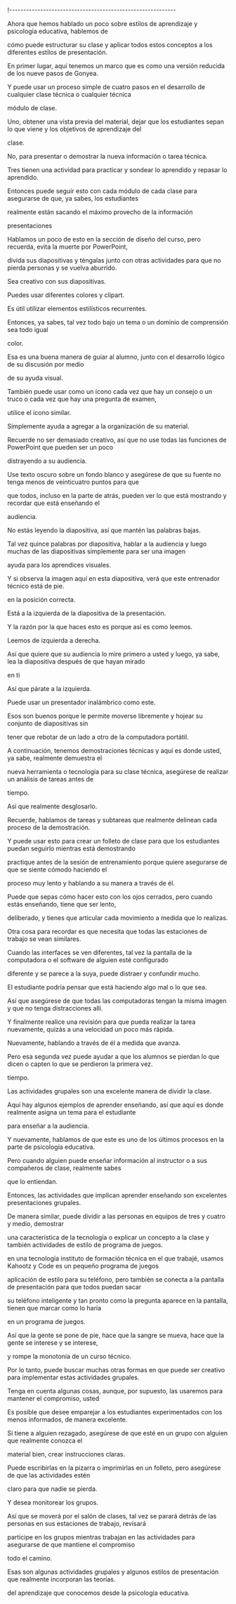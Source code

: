 !-----------------------------------------------------------

Ahora que hemos hablado un poco sobre estilos de aprendizaje y psicología educativa, hablemos de

cómo puede estructurar su clase y aplicar todos estos conceptos a los diferentes estilos de presentación.

En primer lugar, aquí tenemos un marco que es como una versión reducida de los nueve pasos de Gonyea.

Y puede usar un proceso simple de cuatro pasos en el desarrollo de cualquier clase técnica o cualquier técnica

módulo de clase.

Uno, obtener una vista previa del material, dejar que los estudiantes sepan lo que viene y los objetivos de aprendizaje del

clase.

No, para presentar o demostrar la nueva información o tarea técnica.

Tres tienen una actividad para practicar y sondear lo aprendido y repasar lo aprendido.

Entonces puede seguir esto con cada módulo de cada clase para asegurarse de que, ya sabes, los estudiantes

realmente están sacando el máximo provecho de la información

presentaciones

Hablamos un poco de esto en la sección de diseño del curso, pero recuerda, evita la muerte por PowerPoint,

divida sus diapositivas y téngalas junto con otras actividades para que no pierda personas y se vuelva aburrido.

Sea creativo con sus diapositivas.

Puedes usar diferentes colores y clipart.

Es útil utilizar elementos estilísticos recurrentes.

Entonces, ya sabes, tal vez todo bajo un tema o un dominio de comprensión sea todo igual

color.

Esa es una buena manera de guiar al alumno, junto con el desarrollo lógico de su discusión por medio

de su ayuda visual.

También puede usar como un ícono cada vez que hay un consejo o un truco o cada vez que hay una pregunta de examen,

utilice el icono similar.

Simplemente ayuda a agregar a la organización de su material.

Recuerde no ser demasiado creativo, así que no use todas las funciones de PowerPoint que pueden ser un poco

distrayendo a su audiencia.

Use texto oscuro sobre un fondo blanco y asegúrese de que su fuente no tenga menos de veinticuatro puntos para que

que todos, incluso en la parte de atrás, pueden ver lo que está mostrando y recordar que está enseñando el

audiencia.

No estás leyendo la diapositiva, así que mantén las palabras bajas.

Tal vez quince palabras por diapositiva, hablar a la audiencia y luego muchas de las diapositivas simplemente para ser una imagen

ayuda para los aprendices visuales.

Y si observa la imagen aquí en esta diapositiva, verá que este entrenador técnico está de pie.

en la posición correcta.

Está a la izquierda de la diapositiva de la presentación.

Y la razón por la que haces esto es porque así es como leemos.

Leemos de izquierda a derecha.

Así que quiere que su audiencia lo mire primero a usted y luego, ya sabe, lea la diapositiva después de que hayan mirado

en ti

Así que párate a la izquierda.

Puede usar un presentador inalámbrico como este.

Esos son buenos porque le permite moverse libremente y hojear su conjunto de diapositivas sin

tener que rebotar de un lado a otro de la computadora portátil.

A continuación, tenemos demostraciones técnicas y aquí es donde usted, ya sabe, realmente demuestra el

nueva herramienta o tecnología para su clase técnica, asegúrese de realizar un análisis de tareas antes de

tiempo.

Así que realmente desglosarlo.

Recuerde, hablamos de tareas y subtareas que realmente delinean cada proceso de la demostración.

Y puede usar esto para crear un folleto de clase para que los estudiantes puedan seguirlo mientras está demostrando

practique antes de la sesión de entrenamiento porque quiere asegurarse de que se siente cómodo haciendo el

proceso muy lento y hablando a su manera a través de él.

Puede que sepas cómo hacer esto con los ojos cerrados, pero cuando estás enseñando, tiene que ser lento,

deliberado, y tienes que articular cada movimiento a medida que lo realizas.

Otra cosa para recordar es que necesita que todas las estaciones de trabajo se vean similares.

Cuando las interfaces se ven diferentes, tal vez la pantalla de la computadora o el software de alguien esté configurado

diferente y se parece a la suya, puede distraer y confundir mucho.

El estudiante podría pensar que está haciendo algo mal o lo que sea.

Así que asegúrese de que todas las computadoras tengan la misma imagen y que no tenga distracciones allí.

Y finalmente realice una revisión para que pueda realizar la tarea nuevamente, quizás a una velocidad un poco más rápida.

Nuevamente, hablando a través de él a medida que avanza.

Pero esa segunda vez puede ayudar a que los alumnos se pierdan lo que dicen o capten lo que se perdieron la primera vez.

tiempo.

Las actividades grupales son una excelente manera de dividir la clase.

Aquí hay algunos ejemplos de aprender enseñando, así que aquí es donde realmente asigna un tema para el estudiante

para enseñar a la audiencia.

Y nuevamente, hablamos de que este es uno de los últimos procesos en la parte de psicología educativa.

Pero cuando alguien puede enseñar información al instructor o a sus compañeros de clase, realmente sabes

que lo entiendan.

Entonces, las actividades que implican aprender enseñando son excelentes presentaciones grupales.

De manera similar, puede dividir a las personas en equipos de tres y cuatro y medio, demostrar

una característica de la tecnología o explicar un concepto a la clase y también actividades de estilo de programa de juegos.

en una tecnología instituto de formación técnica en el que trabajé, usamos Kahootz y Code es un pequeño programa de juegos

aplicación de estilo para su teléfono, pero también se conecta a la pantalla de presentación para que todos puedan sacar

su teléfono inteligente y tan pronto como la pregunta aparece en la pantalla, tienen que marcar como lo haría

en un programa de juegos.

Así que la gente se pone de pie, hace que la sangre se mueva, hace que la gente se interese y se interese,

y rompe la monotonía de un curso técnico.

Por lo tanto, puede buscar muchas otras formas en que puede ser creativo para implementar estas actividades grupales.

Tenga en cuenta algunas cosas, aunque, por supuesto, las usaremos para mantener el compromiso, usted

Es posible que desee emparejar a los estudiantes experimentados con los menos informados, de manera excelente.

Si tiene a alguien rezagado, asegúrese de que esté en un grupo con alguien que realmente conozca el

material bien, crear instrucciones claras.

Puede escribirlas en la pizarra o imprimirlas en un folleto, pero asegúrese de que las actividades estén

claro para que nadie se pierda.

Y desea monitorear los grupos.

Así que se moverá por el salón de clases, tal vez se parará detrás de las personas en sus estaciones de trabajo, revisará

participe en los grupos mientras trabajan en las actividades para asegurarse de que mantiene el compromiso

todo el camino.

Esas son algunas actividades grupales y algunos estilos de presentación que realmente incorporan las teorías.

del aprendizaje que conocemos desde la psicología educativa.